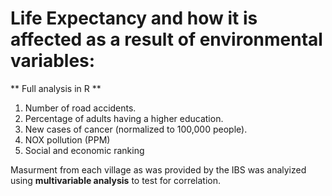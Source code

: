 # Life Expectancy and how it is affected as a result of environmental variables:
** Full analysis in R **

1. Number of road accidents.
2. Percentage of adults having a higher education.
3. New cases of cancer (normalized to 100,000 people).
4. NOX pollution (PPM)
5. Social and economic ranking

Masurment from each village as was provided by the IBS was analyized using **multivariable analysis** to test for correlation. 
